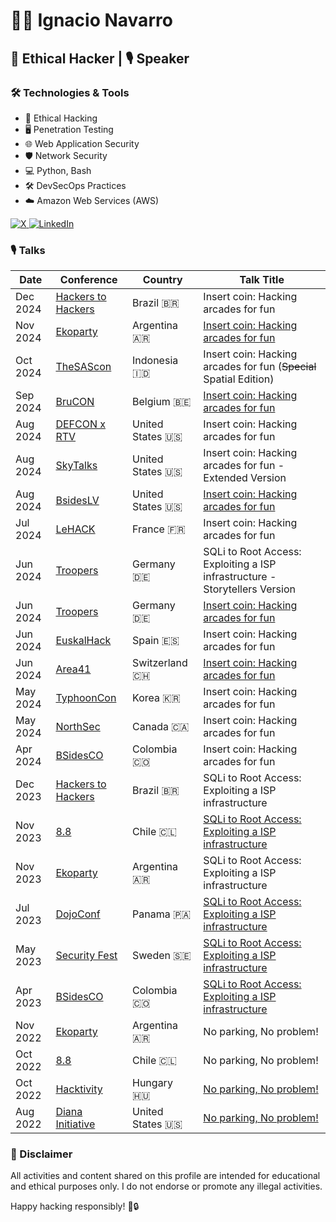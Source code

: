 # 👨‍💻 Ignacio Navarro

## 🚀 Ethical Hacker | 🎙️ Speaker 

### 🛠️ Technologies & Tools

- 🔐 Ethical Hacking
- 🖥️ Penetration Testing
- 🌐 Web Application Security
- 🛡️ Network Security
- 💻 Python, Bash
- 🛠️ DevSecOps Practices
- ☁️ Amazon Web Services (AWS)

<div id="badges">
  <a href="https://twitter.com/IgNavarro1" target="_blank">
    <img src="https://img.shields.io/badge/X-000000?style=for-the-badge&logo=x&logoColor=white" alt="X">
  </a>
  <a href="https://www.linkedin.com/in/ignavarro1/" target="_blank">
    <img src="https://img.shields.io/badge/LinkedIn-0077B5?style=for-the-badge&logo=linkedin&logoColor=white" alt="LinkedIn">
  </a>
</div>

### 🎙️ Talks

| Date     | Conference                                                              | Country            | Talk Title                                                                                          |
|----------|-------------------------------------------------------------------------|--------------------|-----------------------------------------------------------------------------------------------------|
| Dec 2024 | [Hackers to Hackers](https://www.h2hc.com.br/)                            | Brazil 🇧🇷        | Insert coin: Hacking arcades for fun                                  |                                                              |
| Nov 2024 | [Ekoparty](https://ekoparty.org/)                                       | Argentina 🇦🇷     | [Insert coin: Hacking arcades for fun](https://www.youtube.com/watch?v=45Qc8cRoH6Q)                 |                                                              |
| Oct 2024 | [TheSAScon](https://thesascon.com/)                                     | Indonesia 🇮🇩     | Insert coin: Hacking arcades for fun (~~Special~~ Spatial Edition)                                  |                                                              |
| Sep 2024 | [BruCON](https://www.brucon.org/2024/)                                  | Belgium 🇧🇪       | [Insert coin: Hacking arcades for fun](https://www.youtube.com/watch?v=IZlvFh3Zj94)                 |                                                              |
| Aug 2024 | [DEFCON x RTV](https://redteamvillage.io/)                              | United States 🇺🇸 | Insert coin: Hacking arcades for fun                                                                |                                                              |
| Aug 2024 | [SkyTalks](https://skytalks.info/)                                      | United States 🇺🇸 | Insert coin: Hacking arcades for fun - Extended Version                                             |                                                              |
| Aug 2024 | [BsidesLV](https://bsideslv.org/)                                       | United States 🇺🇸 | [Insert coin: Hacking arcades for fun](https://www.youtube.com/watch?v=5Qys4TGqMHQ)                 |                                                              |
| Jul 2024 | [LeHACK](https://lehack.org/)                                           | France 🇫🇷        | Insert coin: Hacking arcades for fun                                                                |                                                              |
| Jun 2024 | [Troopers](https://troopers.de/)                                        | Germany 🇩🇪       | SQLi to Root Access: Exploiting a ISP infrastructure - Storytellers Version                         |                                                              |
| Jun 2024 | [Troopers](https://troopers.de/)                                        | Germany 🇩🇪       | [Insert coin: Hacking arcades for fun](https://www.youtube.com/watch?v=CjJsySNiVvE)                 |                                                              |
| Jun 2024 | [EuskalHack](https://www.euskalhack.org/securitycongress/index_en.html) | Spain 🇪🇸         | Insert coin: Hacking arcades for fun                                                                |                                                              |
| Jun 2024 | [Area41](https://area41.io/)                                            | Switzerland 🇨🇭   | [Insert coin: Hacking arcades for fun](https://www.youtube.com/watch?v=tU8kfPKTSDg)                 |                                                              |
| May 2024 | [TyphoonCon](https://typhooncon.com/)                                   | Korea 🇰🇷         | Insert coin: Hacking arcades for fun                                                                |                                                              |
| May 2024 | [NorthSec](https://nsec.io/)                                            | Canada 🇨🇦        | Insert coin: Hacking arcades for fun                                                                |                                                              |
| Apr 2024 | [BSidesCO](https://bsidesco.org/)                                       | Colombia 🇨🇴      | Insert coin: Hacking arcades for fun                                                                |                                                              |
| Dec 2023 | [Hackers to Hackers](https://www.h2hc.com.br/en/)                       | Brazil 🇧🇷        | SQLi to Root Access: Exploiting a ISP infrastructure                                                |
| Nov 2023 | [8.8](https://8dot8.org/)                                               | Chile 🇨🇱         | [SQLi to Root Access: Exploiting a ISP infrastructure](https://www.youtube.com/watch?v=dv4Z9SqOWIQ) |
| Nov 2023 | [Ekoparty](https://ekoparty.org/)                                       | Argentina 🇦🇷     | SQLi to Root Access: Exploiting a ISP infrastructure                                                |
| Jul 2023 | [DojoConf](https://dojoconfpa.org/)                                     | Panama 🇵🇦        | [SQLi to Root Access: Exploiting a ISP infrastructure](https://www.youtube.com/watch?v=c0u7s6OnOfQ) |
| May 2023 | [Security Fest](https://securityfest.com/)                              | Sweden 🇸🇪        | [SQLi to Root Access: Exploiting a ISP infrastructure](https://www.youtube.com/watch?v=pttUiwcfBq4) |
| Apr 2023 | [BSidesCO](https://bsidesco.org/)                                       | Colombia 🇨🇴      | [SQLi to Root Access: Exploiting a ISP infrastructure](https://www.youtube.com/watch?v=1XpnK3cszDw) |
| Nov 2022 | [Ekoparty](https://ekoparty.org/)                                       | Argentina 🇦🇷     | No parking, No problem!                                                                             |
| Oct 2022 | [8.8](https://8dot8.org/)                                               | Chile 🇨🇱         | No parking, No problem!                                                                             |
| Oct 2022 | [Hacktivity](https://hacktivity.com/)                                   | Hungary 🇭🇺       | [No parking, No problem!](https://www.youtube.com/watch?v=nlHmhvZjl6E)                              |
| Aug 2022 | [Diana Initiative](https://www.dianainitiative.org/)                    | United States 🇺🇸 | [No parking, No problem!](https://www.youtube.com/watch?v=kUf-Pl6Or8A)                              |


### 🚨 Disclaimer

All activities and content shared on this profile are intended for educational and ethical purposes only. I do not endorse or promote any illegal activities.

Happy hacking responsibly! 👾🔒
